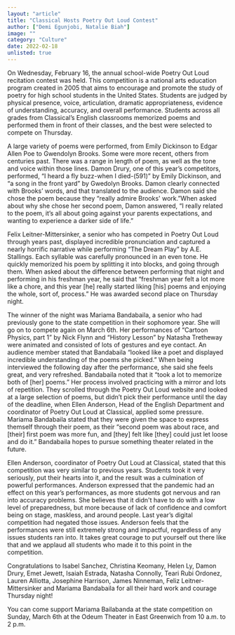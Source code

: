 ```yaml
---
layout: "article"
title: "Classical Hosts Poetry Out Loud Contest"
author: ["Demi Egunjobi, Natalie Biah"]
image: ""
category: "Culture"
date: 2022-02-18
unlisted: true
---
```


On Wednesday, February 16, the annual school-wide Poetry Out Loud recitation contest was held. This competition is a national arts education program created in 2005 that aims to encourage and promote the study of poetry for high school students in the United States. Students are judged by physical presence, voice, articulation, dramatic appropriateness, evidence of understanding, accuracy, and overall performance. Students across all grades from Classical’s English classrooms memorized poems and performed them in front of their classes, and the best were selected to compete on Thursday.
 
A large variety of poems were performed, from Emily Dickinson to Edgar Allen Poe to Gwendolyn Brooks. Some were more recent, others from centuries past. There was a range in length of poem, as well as the tone and voice within those lines. Damon Drury, one of this year’s competitors, performed, “I heard a fly buzz-when I died-(591)” by Emily Dickinson, and “a song in the front yard” by Gwedolyn Brooks. Damon clearly connected with Brooks’ words, and that translated to the audience. Damon said she chose the poem because they “really admire Brooks' work.”When asked about why she chose her second poem, Damon answered, “I really related to the poem, it’s all about going against your parents expectations, and wanting to experience a darker side of life.”

Felix Leitner-Mittersinker, a senior who has competed in Poetry Out Loud through years past, displayed incredible pronunciation and captured a nearly horrific narrative while performing “The Dream Play” by A.E. Stallings. Each syllable was carefully pronounced in an even tone. He quickly memorized his poem by splitting it into blocks, and going through them. When asked about the difference between performing that night and performing in his freshman year, he said that “freshman year felt a lot more like a chore, and this year [he] really started liking [his] poems and enjoying the whole, sort of, process.” He was awarded second place on Thursday night.

The winner of the night was Mariama Bandabaila, a senior who had previously gone to the state competition in their sophomore year. She will go on to compete again on March 6th. Her performances of “Cartoon Physics, part 1” by Nick Flynn and “History Lesson” by Natasha Tretheway were animated and consisted of lots of gestures and eye contact. An audience member stated that Bandabaila “looked like a poet and displayed incredible understanding of the poems she picked.” When being interviewed the following day after the performance, she said she feels great, and very refreshed. Bandabaila noted that it “took a lot to memorize both of [her] poems.” Her process involved practicing with a mirror and lots of repetition. They scrolled through the Poetry Out Loud website and looked at a large selection of poems, but didn’t pick their performance until the day of the deadline, when Ellen Anderson, Head of the English Department and coordinator of Poetry Out Loud at Classical, applied some pressure. Mariama Bandabaila stated that they were given the space to express themself through their poem, as their “second poem was about race, and [their] first poem was more fun, and [they] felt like [they] could just let loose and do it.” Bandabaila hopes to pursue something theater related in the future.

Ellen Anderson, coordinator of Poetry Out Loud at Classical, stated that this competition was very similar to previous years. Students took it very seriously, put their hearts into it, and the result was a culmination of powerful performances. Anderson expressed that the pandemic had an effect on this year’s performances, as more students got nervous and ran into accuracy problems. She believes that it didn't have to do with a low level of preparedness, but more because of lack of confidence and comfort being on stage, maskless, and around people. Last year’s digital competition had negated those issues. Anderson feels that the performances were still extremely strong and impactful, regardless of any issues students ran into. It takes great courage to put yourself out there like that and we applaud all students who made it to this point in the competition.

Congratulations to Isabel Sanchez, Christina Keomany, Helen Ly, Damon Drury, Emet Jewett, Isaiah Estrada, Natasha Connolly, Teari Rubi Ordonez, Lauren Alliotta, Josephine Harrison, James Ninneman, Feliz Leitner-Mittersinker and Mariama Bandabaila for all their hard work and courage Thursday night!

You can come support Mariama Bailabanda at the state competition on Sunday, March 6th at the Odeum Theater in East Greenwich from 10 a.m. to 2 p.m.
